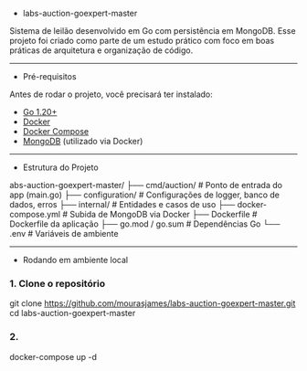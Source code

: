 - labs-auction-goexpert-master

Sistema de leilão desenvolvido em Go com persistência em MongoDB. Esse projeto foi criado como parte de um estudo prático com foco em boas práticas de arquitetura e organização de código.

---

- Pré-requisitos

Antes de rodar o projeto, você precisará ter instalado:

- [Go 1.20+](https://golang.org/dl/)
- [Docker](https://www.docker.com/)
- [Docker Compose](https://docs.docker.com/compose/)
- [MongoDB](https://www.mongodb.com/) (utilizado via Docker)

---

- Estrutura do Projeto

abs-auction-goexpert-master/
├── cmd/auction/ # Ponto de entrada do app (main.go)
├── configuration/ # Configurações de logger, banco de dados, erros
├── internal/ # Entidades e casos de uso
├── docker-compose.yml # Subida de MongoDB via Docker
├── Dockerfile # Dockerfile da aplicação
├── go.mod / go.sum # Dependências Go
└── .env # Variáveis de ambiente

---

- Rodando em ambiente local

### 1. Clone o repositório
git clone https://github.com/mourasjames/labs-auction-goexpert-master.git
cd labs-auction-goexpert-master

### 2.
docker-compose up -d


